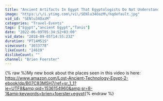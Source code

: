 ```yaml
---
title: "Ancient Artifacts In Egypt That Egyptologists Do Not Understand"
image: "https:\/\/i.ytimg.com\/vi\/SENlu34OazM\/hqdefault.jpg"
vid_id: "SENlu34OazM"
categories: "Travel-Events"
tags: ["Egypt","ancient Egypt","Tanis"]
date: "2022-06-09T05:34:52+03:00"
vid_date: "2018-09-05T14:55:23Z"
duration: "PT14M51S"
viewcount: "3033778"
likeCount: "24619"
dislikeCount: ""
channel: "Brien Foerster"
---
```

{% raw %}My new book about the places seen in this video is here:<br /><a rel="nofollow" target="blank" href="https://www.amazon.com/Lost-Ancient-Technology-Egypt-2-ebook/dp/B07C83MSH7/ref=sr_1_1?ie=UTF8&amp;qid=1536154960&amp;sr=8-1&amp;keywords=brien+foerster+egypt">https://www.amazon.com/Lost-Ancient-Technology-Egypt-2-ebook/dp/B07C83MSH7/ref=sr_1_1?ie=UTF8&amp;qid=1536154960&amp;sr=8-1&amp;keywords=brien+foerster+egypt</a>{% endraw %}
